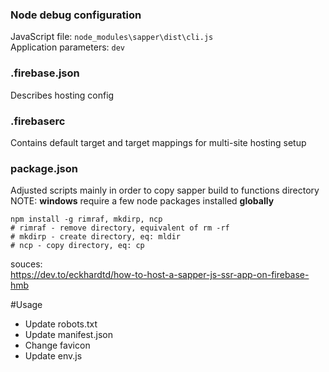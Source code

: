 ### Node debug configuration

JavaScript file: ```node_modules\sapper\dist\cli.js``` \
Application parameters: ```dev```


### .firebase.json
Describes hosting config

### .firebaserc
Contains default target and target mappings for multi-site hosting setup

### package.json
Adjusted scripts mainly in order to copy sapper build to functions directory
NOTE: **windows** require a few node packages installed **globally**
```
npm install -g rimraf, mkdirp, ncp
# rimraf - remove directory, equivalent of rm -rf
# mkdirp - create directory, eq: mldir
# ncp - copy directory, eq: cp
```

souces: \
https://dev.to/eckhardtd/how-to-host-a-sapper-js-ssr-app-on-firebase-hmb

#Usage
* Update robots.txt
* Update manifest.json
* Change favicon
* Update env.js